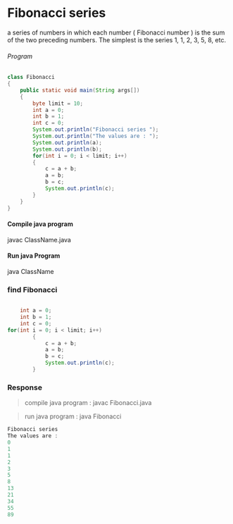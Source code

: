 # Fibonacci series


a series of numbers in which each number ( Fibonacci number ) is the sum of the two preceding numbers. The simplest is the series 1, 1, 2, 3, 5, 8, etc.


###### Program
```java
class Fibonacci
{
    public static void main(String args[])
    {
        byte limit = 10;
        int a = 0;
        int b = 1;
        int c = 0;
        System.out.println("Fibonacci series ");
        System.out.println("The values are : ");
        System.out.println(a);
        System.out.println(b);
        for(int i = 0; i < limit; i++)
        {
            c = a + b;
            a = b;
            b = c;
            System.out.println(c);
        }
    }
}
```
#### Compile java program

javac ClassName.java


#### Run java Program

java ClassName

### find Fibonacci
```java

    int a = 0;
    int b = 1;
    int c = 0;
for(int i = 0; i < limit; i++)
        {
            c = a + b;
            a = b;
            b = c;
            System.out.println(c);
        }
```

### Response

>compile java program : javac Fibonacci.java

>run java program : java Fibonacci

```java
Fibonacci series 
The values are : 
0
1
1
2
3
5
8
13
21
34
55
89
```



